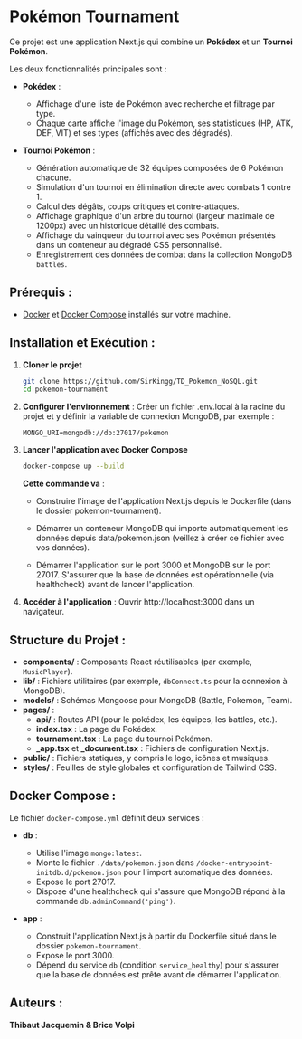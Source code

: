 # Pokémon Tournament

Ce projet est une application Next.js qui combine un **Pokédex** et un **Tournoi Pokémon**.

Les deux fonctionnalités principales sont :

- **Pokédex** : 
  - Affichage d'une liste de Pokémon avec recherche et filtrage par type.
  - Chaque carte affiche l'image du Pokémon, ses statistiques (HP, ATK, DEF, VIT) et ses types (affichés avec des dégradés).

- **Tournoi Pokémon** : 
  - Génération automatique de 32 équipes composées de 6 Pokémon chacune.
  - Simulation d'un tournoi en élimination directe avec combats 1 contre 1.
  - Calcul des dégâts, coups critiques et contre-attaques.
  - Affichage graphique d'un arbre du tournoi (largeur maximale de 1200px) avec un historique détaillé des combats.
  - Affichage du vainqueur du tournoi avec ses Pokémon présentés dans un conteneur au dégradé CSS personnalisé.
  - Enregistrement des données de combat dans la collection MongoDB `battles`.

##  Prérequis :
- [Docker](https://www.docker.com/) et [Docker Compose](https://docs.docker.com/compose/) installés sur votre machine.

## Installation et Exécution :
1) **Cloner le projet**
    ```bash
   git clone https://github.com/SirKingg/TD_Pokemon_NoSQL.git
   cd pokemon-tournament
    ```

2) **Configurer l'environnement** :
   Créer un fichier .env.local à la racine du projet et y définir la variable de connexion MongoDB, par exemple :
   ```env
   MONGO_URI=mongodb://db:27017/pokemon
   ```

3) **Lancer l'application avec Docker Compose**
   ```bash
   docker-compose up --build
   ```

   **Cette commande va** :

    - Construire l'image de l'application Next.js depuis le Dockerfile (dans le dossier pokemon-tournament).

    - Démarrer un conteneur MongoDB qui importe automatiquement les données depuis data/pokemon.json (veillez à créer ce fichier avec vos données).

    - Démarrer l'application sur le port 3000 et MongoDB sur le port 27017.
S'assurer que la base de données est opérationnelle (via healthcheck) avant de lancer l'application.

4) **Accéder à l'application** :
   Ouvrir http://localhost:3000 dans un navigateur.

## Structure du Projet :
- **components/** : Composants React réutilisables (par exemple, `MusicPlayer`).
- **lib/** : Fichiers utilitaires (par exemple, `dbConnect.ts` pour la connexion à MongoDB).
- **models/** : Schémas Mongoose pour MongoDB (Battle, Pokemon, Team).
- **pages/** :
    - **api/** : Routes API (pour le pokédex, les équipes, les battles, etc.).
    - **index.tsx** : La page du Pokédex.
    - **tournament.tsx** : La page du tournoi Pokémon.
    - **_app.tsx** et **_document.tsx** : Fichiers de configuration Next.js.
- **public/** : Fichiers statiques, y compris le logo, icônes et musiques.
- **styles/** : Feuilles de style globales et configuration de Tailwind CSS.

## Docker Compose :
Le fichier `docker-compose.yml` définit deux services :
- **db** :
    - Utilise l'image `mongo:latest`.
    - Monte le fichier `./data/pokemon.json` dans `/docker-entrypoint-initdb.d/pokemon.json` pour l'import automatique des données.
    - Expose le port 27017.
    - Dispose d'une healthcheck qui s'assure que MongoDB répond à la commande `db.adminCommand('ping')`.

- **app** :
    - Construit l'application Next.js à partir du Dockerfile situé dans le dossier `pokemon-tournament`.
    - Expose le port 3000.
    - Dépend du service `db` (condition `service_healthy`) pour s'assurer que la base de données est prête avant de démarrer l'application.

## Auteurs :
**Thibaut Jacquemin & Brice Volpi**